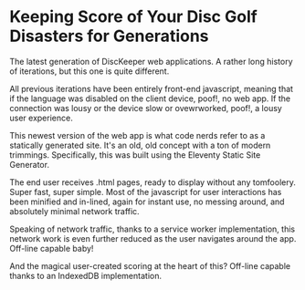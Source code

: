 # Keeping Score of Your Disc Golf Disasters for Generations


  The latest generation of DiscKeeper web applications. A rather long history of iterations, but this one is quite different.

  All previous iterations have been entirely front-end javascript, meaning that if the language was disabled on the client device, poof!, no web app. If the connection was lousy or the device slow or ovewrworked, poof!, a lousy user experience.

  This newest version of the web app is what code nerds refer to as a statically generated site. It's an old, old concept with a ton of modern trimmings. Specifically, this was built using the Eleventy Static Site Generator.

  The end user receives .html pages, ready to display without any tomfoolery. Super fast, super simple. Most of the javascript for user interactions has been minified and in-lined, again for instant use, no messing around, and absolutely minimal network traffic.

  Speaking of network traffic, thanks to a service worker implementation, this network work is even further reduced as the user navigates around the app. Off-line capable baby!

  And the magical user-created scoring at the heart of this? Off-line capable thanks to an IndexedDB implementation.
